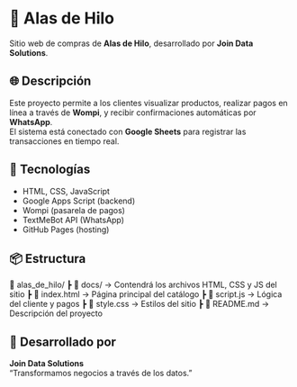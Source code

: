# 🧵 Alas de Hilo

Sitio web de compras de **Alas de Hilo**, desarrollado por **Join Data Solutions**.

## 🌐 Descripción
Este proyecto permite a los clientes visualizar productos, realizar pagos en línea a través de **Wompi**, y recibir confirmaciones automáticas por **WhatsApp**.  
El sistema está conectado con **Google Sheets** para registrar las transacciones en tiempo real.

## 🚀 Tecnologías
- HTML, CSS, JavaScript
- Google Apps Script (backend)
- Wompi (pasarela de pagos)
- TextMeBot API (WhatsApp)
- GitHub Pages (hosting)

## 📦 Estructura
📁 alas_de_hilo/
┣ 📂 docs/ → Contendrá los archivos HTML, CSS y JS del sitio
┣ 📜 index.html → Página principal del catálogo
┣ 📜 script.js → Lógica del cliente y pagos
┣ 📜 style.css → Estilos del sitio
┣ 📜 README.md → Descripción del proyecto

## 🧠 Desarrollado por
**Join Data Solutions**  
“Transformamos negocios a través de los datos.”
